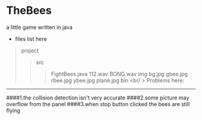 TheBees
=======

  a little game written in java

* files list here

>project
>>src
>>>FightBees.java
>>>112.wav
>>>BONG.wav
>>img
>>>bg.jpg
>>>gbee.jpg
>>>rbee.jpg
>>>ybee.jpg
>>>plane.jpg
>>bin
\<br/ \>
Problems here:
-------------
####1.the collision detection isn't very accurate
####2.some picture may overflow from the panel
####3.when stop button clicked the bees are still flying
